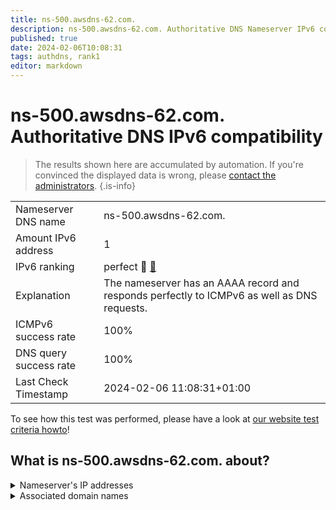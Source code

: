 ```yaml
---
title: ns-500.awsdns-62.com.
description: ns-500.awsdns-62.com. Authoritative DNS Nameserver IPv6 compatibility
published: true
date: 2024-02-06T10:08:31
tags: authdns, rank1
editor: markdown
---
```


# ns-500.awsdns-62.com. Authoritative DNS IPv6 compatibility

> The results shown here are accumulated by automation. If you're convinced the displayed data is wrong, please [contact the administrators](/howto/chat). 
{.is-info}




|   |   |
| - | - |
| Nameserver DNS name | ns-500.awsdns-62.com.
| Amount IPv6 address | 1
| IPv6 ranking | perfect :1st_place_medal: [🔗](/howto/ranking) |
| Explanation | The nameserver has an AAAA record and responds perfectly to ICMPv6 as well as DNS requests. |
| ICMPv6 success rate | 100%|
| DNS query success rate | 100% |
| Last Check Timestamp | 2024-02-06 11:08:31+01:00 |

To see how this test was performed, please have a look at [our website test criteria howto](/howto/testcriteria/authdns)!


## What is ns-500.awsdns-62.com. about?




<details>
<summary>Nameserver's IP addresses</summary>

2600:9000:5301:f400::1

</details>



<details>
<summary>Associated domain names</summary>

www.qobuz.com

</details>
